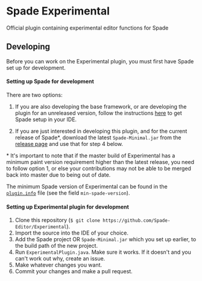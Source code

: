 Spade Experimental
==================
Official plugin containing experimental editor functions for Spade

## Developing

Before you can work on the Experimental plugin, you must first have Spade set up for development.

#### Setting up Spade for development
There are two options:

1. If you are also developing the base framework, or are developing the plugin for an
unreleased version, follow the instructions
[here](https://github.com/Spade-EditorSpade#developing) to get Spade setup
in your IDE.

2. If you are just interested in developing this plugin, and for the current release of
Spade\*, download the latest `Spade-Minimal.jar` from the
[release page](https://github.com/Spade-Editor/Spade/releases) and use that for
step 4 below.

\* It's important to note that if the master build of Experimental has a minimum paint version
requirement higher than the latest release, you need to follow option 1, or else your
contributions may not be able to be merged back into master due to being out of date.

The minimum Spade version of Experimental can be found in the
[`plugin.info`](https://github.com/Spade-Editor/Experimental/blob/master/src/plugin.info) file
(see the field `min-spade-version`).

#### Setting up Experimental plugin for development

1. Clone this repository (`$ git clone https://github.com/Spade-Editor/Experimental`).
2. Import the source into the IDE of your choice.
3. Add the Spade project OR `Spade-Minimal.jar` which you set up earlier,
to the build path of the new project.
4. Run `ExperimentalPlugin.java`. Make sure it works. If it doesn't and you can't work
out why, create an issue.
5. Make whatever changes you want.
6. Commit your changes and make a pull request.
